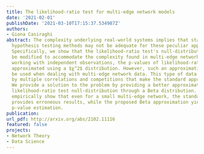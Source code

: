 ```yaml
---
title: The likelihood-ratio test for multi-edge network models
date: '2021-02-01'
publishDate: '2021-03-10T17:15:37.534987Z'
authors:
- Giona Casiraghi
abstract: The complexity underlying real-world systems implies that standard statistical
  hypothesis testing methods may not be adequate for these peculiar applications.
  Specifically, we show that the likelihood-ratio test's null-distribution needs to
  be modified to accommodate the complexity found in multi-edge network data. When
  working with independent observations, the p-values of likelihood-ratio tests are
  approximated using a $χ^2$ distribution. However, such an approximation should not
  be used when dealing with multi-edge network data. This type of data is characterized
  by multiple correlations and competitions that make the standard approximation unsuitable.
  We provide a solution to the problem by providing a better approximation of the
  likelihood-ratio test null-distribution through a Beta distribution. Finally, we
  empirically show that even for a small multi-edge network, the standard $χ^2$ approximation
  provides erroneous results, while the proposed Beta approximation yields the correct
  p-value estimation.
publication: 
url_pdf: http://arxiv.org/abs/2102.11116
featured: false
projects:
- Network Theory
- Data Science
---
```

